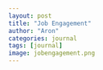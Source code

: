 ```yaml
---
layout: post
title: "Job Engagement"
author: "Aron"
categories: journal
tags: [journal]
image: jobengagement.png
---
```

